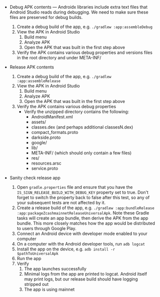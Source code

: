 * Debug APK contents — Androidx libraries include extra text files that Android Studio reads during debugging.  We need to make sure these files are preserved for debug builds.
    1. Create a debug build of the app, e.g. `./gradlew :app:assembleDebug`
    1. View the APK in Android Studio
        1. Build menu
        1. Analyze APK
        1. Open the APK that was built in the first step above
    1. Verify the APK contains various debug properties and versions files in the root directory and under META-INF/

* Release APK contents 
    1. Create a debug build of the app, e.g. `./gradlew :app:assembleRelease`
    1. View the APK in Android Studio
        1. Build menu
        1. Analyze APK
        1. Open the APK that was built in the first step above
    1. Verify the APK contains various debug properties
       * Verify the unzipped directory contains the following:
           * AndroidManifest.xml
           * assets/
           * classes.dex (and perhaps additional classesN.dex)
           * compact_formats.proto
           * darkside.proto
           * google/
           * lib/
           * META-INF/ (which should only contain a few files)
           * res/
           * resources.arsc
           * service.proto

 * Sanity check release app
    1. Open `gradle.properties` file and ensure that you have the `IS_SIGN_RELEASE_BUILD_WITH_DEBUG_KEY` property set to true. Don't forget to switch the property back to false after this test, so any of your subsequent tests are not affected by it.
    1. Create a release build of the app, e.g. `./gradlew :app:bundleRelease :app:packageZcashmainnetReleaseUniversalApk`.  Note these Gradle tasks will create an app bundle, then derive the APK from the app bundle.  This more closely matches how the app would be distributed to users through Google Play.
    1. Connect an Android device with developer mode enabled to your computer
    1. On a computer with the Android developer tools, run `adb logcat`
    1. Install the app on the device, e.g. `adb install -r $pathToUniversalApk`
    1. Run the app
    1. Verify
        1. The app launches successfully
        1. Minimal logs from the app are printed to logcat.  Android itself may print logs, but our release build should have logging stripped out
        1. The app is using mainnet
